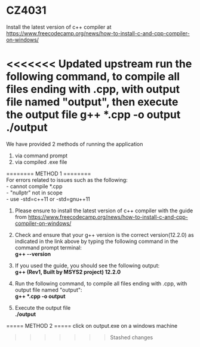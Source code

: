 # CZ4031
Install the latest version of c++ compiler at https://www.freecodecamp.org/news/how-to-install-c-and-cpp-compiler-on-windows/

<<<<<<< Updated upstream
run the following command, to compile all files ending with .cpp, with output file named "output", then execute the output file
g++ *.cpp -o output
./output
=======
We have provided 2 methods of running the application
1) via command prompt
2) via compiled .exe file

======== METHOD 1 ========  
For errors related to issues such as the following:  
    - cannot compile *.cpp  
    - "nullptr" not in scope  
    - use -std=c++11 or -std=gnu++11  
1. Please ensure to install the latest version of c++ compiler with the guide from https://www.freecodecamp.org/news/how-to-install-c-and-cpp-compiler-on-windows/

2. Check and ensure that your g++ version is the correct version(12.2.0) as indicated in the link above by typing the following command in the command prompt terminal:  
<b>g++ --version</b>

3. If you used the guide, you should see the following output:  
<b>g++ (Rev1, Built by MSYS2 project) 12.2.0</b>

4. Run the following command, to compile all files ending with .cpp, with output file named "output":   
<b>g++ *.cpp -o output</b>  
  
5. Execute the output file  
<b>./output</b>  


===== METHOD 2 =====
click on output.exe on a windows machine
>>>>>>> Stashed changes
